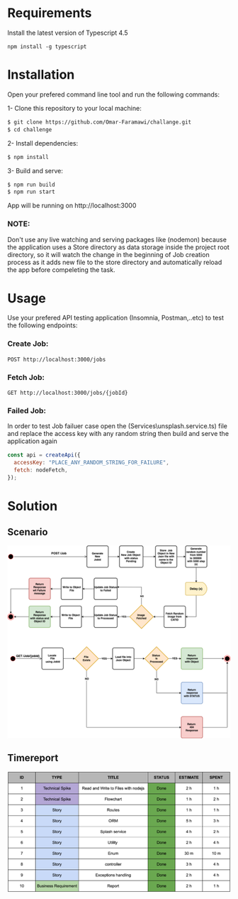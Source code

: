 # Requirements

Install the latest version of Typescript 4.5

```
npm install -g typescript
```

# Installation

Open your prefered command line tool and run the following commands:

1- Clone this repository to your local machine:

```bash
$ git clone https://github.com/Omar-Faramawi/challange.git
$ cd challenge
```

2- Install dependencies:

```bash
$ npm install
```

3- Build and serve:

```bash
$ npm run build
$ npm run start
```

App will be running on http://localhost:3000

### NOTE:

Don't use any live watching and serving packages like (nodemon) because the application uses a Store directory as data storage inside the project root directory, so it will watch the change in the beginning of Job creation process as it adds new file to the store directory and automatically reload the app before compeleting the task.

# Usage

Use your prefered API testing application (Insomnia, Postman,..etc) to test the following endpoints:

### Create Job:

```
POST http://localhost:3000/jobs
```

### Fetch Job:

```
GET http://localhost:3000/jobs/{jobId}
```

### Failed Job:

In order to test Job failuer case open the (Services\unsplash.service.ts) file and replace the access key with any random string then build and serve the application again

```js
const api = createApi({
  accessKey: "PLACE_ANY_RANDOM_STRING_FOR_FAILURE",
  fetch: nodeFetch,
});
```

# Solution

## Scenario

![alt text](https://raw.githubusercontent.com/Omar-Faramawi/challange/master/flowcharts.png)

## Timereport

![alt text](https://raw.githubusercontent.com/Omar-Faramawi/challange/master/report.png)
